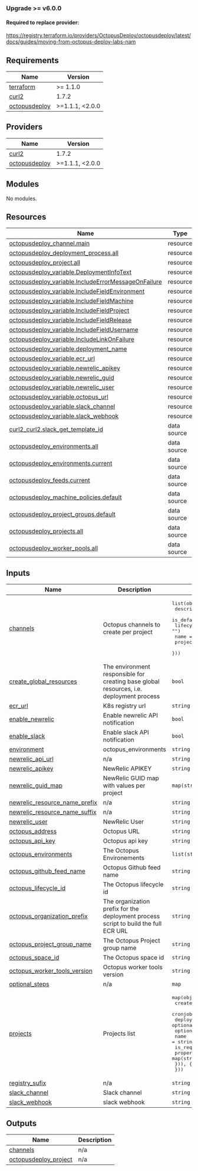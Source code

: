 ### Upgrade >= v6.0.0

#### Required to replace provider:
https://registry.terraform.io/providers/OctopusDeploy/octopusdeploy/latest/docs/guides/moving-from-octopus-deploy-labs-nam
<!-- BEGIN_TF_DOCS -->
## Requirements

| Name | Version |
|------|---------|
| <a name="requirement_terraform"></a> [terraform](#requirement\_terraform) | >= 1.1.0 |
| <a name="requirement_curl2"></a> [curl2](#requirement\_curl2) | 1.7.2 |
| <a name="requirement_octopusdeploy"></a> [octopusdeploy](#requirement\_octopusdeploy) | >=1.1.1, <2.0.0 |

## Providers

| Name | Version |
|------|---------|
| <a name="provider_curl2"></a> [curl2](#provider\_curl2) | 1.7.2 |
| <a name="provider_octopusdeploy"></a> [octopusdeploy](#provider\_octopusdeploy) | >=1.1.1, <2.0.0 |

## Modules

No modules.

## Resources

| Name | Type |
|------|------|
| [octopusdeploy_channel.main](https://registry.terraform.io/providers/OctopusDeploy/octopusdeploy/latest/docs/resources/channel) | resource |
| [octopusdeploy_deployment_process.all](https://registry.terraform.io/providers/OctopusDeploy/octopusdeploy/latest/docs/resources/deployment_process) | resource |
| [octopusdeploy_project.all](https://registry.terraform.io/providers/OctopusDeploy/octopusdeploy/latest/docs/resources/project) | resource |
| [octopusdeploy_variable.DeploymentInfoText](https://registry.terraform.io/providers/OctopusDeploy/octopusdeploy/latest/docs/resources/variable) | resource |
| [octopusdeploy_variable.IncludeErrorMessageOnFailure](https://registry.terraform.io/providers/OctopusDeploy/octopusdeploy/latest/docs/resources/variable) | resource |
| [octopusdeploy_variable.IncludeFieldEnvironment](https://registry.terraform.io/providers/OctopusDeploy/octopusdeploy/latest/docs/resources/variable) | resource |
| [octopusdeploy_variable.IncludeFieldMachine](https://registry.terraform.io/providers/OctopusDeploy/octopusdeploy/latest/docs/resources/variable) | resource |
| [octopusdeploy_variable.IncludeFieldProject](https://registry.terraform.io/providers/OctopusDeploy/octopusdeploy/latest/docs/resources/variable) | resource |
| [octopusdeploy_variable.IncludeFieldRelease](https://registry.terraform.io/providers/OctopusDeploy/octopusdeploy/latest/docs/resources/variable) | resource |
| [octopusdeploy_variable.IncludeFieldUsername](https://registry.terraform.io/providers/OctopusDeploy/octopusdeploy/latest/docs/resources/variable) | resource |
| [octopusdeploy_variable.IncludeLinkOnFailure](https://registry.terraform.io/providers/OctopusDeploy/octopusdeploy/latest/docs/resources/variable) | resource |
| [octopusdeploy_variable.deployment_name](https://registry.terraform.io/providers/OctopusDeploy/octopusdeploy/latest/docs/resources/variable) | resource |
| [octopusdeploy_variable.ecr_url](https://registry.terraform.io/providers/OctopusDeploy/octopusdeploy/latest/docs/resources/variable) | resource |
| [octopusdeploy_variable.newrelic_apikey](https://registry.terraform.io/providers/OctopusDeploy/octopusdeploy/latest/docs/resources/variable) | resource |
| [octopusdeploy_variable.newrelic_guid](https://registry.terraform.io/providers/OctopusDeploy/octopusdeploy/latest/docs/resources/variable) | resource |
| [octopusdeploy_variable.newrelic_user](https://registry.terraform.io/providers/OctopusDeploy/octopusdeploy/latest/docs/resources/variable) | resource |
| [octopusdeploy_variable.octopus_url](https://registry.terraform.io/providers/OctopusDeploy/octopusdeploy/latest/docs/resources/variable) | resource |
| [octopusdeploy_variable.slack_channel](https://registry.terraform.io/providers/OctopusDeploy/octopusdeploy/latest/docs/resources/variable) | resource |
| [octopusdeploy_variable.slack_webhook](https://registry.terraform.io/providers/OctopusDeploy/octopusdeploy/latest/docs/resources/variable) | resource |
| [curl2_curl2.slack_get_template_id](https://registry.terraform.io/providers/DanielKoehler/curl2/1.7.2/docs/data-sources/curl2) | data source |
| [octopusdeploy_environments.all](https://registry.terraform.io/providers/OctopusDeploy/octopusdeploy/latest/docs/data-sources/environments) | data source |
| [octopusdeploy_environments.current](https://registry.terraform.io/providers/OctopusDeploy/octopusdeploy/latest/docs/data-sources/environments) | data source |
| [octopusdeploy_feeds.current](https://registry.terraform.io/providers/OctopusDeploy/octopusdeploy/latest/docs/data-sources/feeds) | data source |
| [octopusdeploy_machine_policies.default](https://registry.terraform.io/providers/OctopusDeploy/octopusdeploy/latest/docs/data-sources/machine_policies) | data source |
| [octopusdeploy_project_groups.default](https://registry.terraform.io/providers/OctopusDeploy/octopusdeploy/latest/docs/data-sources/project_groups) | data source |
| [octopusdeploy_projects.all](https://registry.terraform.io/providers/OctopusDeploy/octopusdeploy/latest/docs/data-sources/projects) | data source |
| [octopusdeploy_worker_pools.all](https://registry.terraform.io/providers/OctopusDeploy/octopusdeploy/latest/docs/data-sources/worker_pools) | data source |

## Inputs

| Name | Description | Type | Default | Required |
|------|-------------|------|---------|:--------:|
| <a name="input_channels"></a> [channels](#input\_channels) | Octopus channels to create per project | <pre>list(object({<br>    description  = optional(string, "")<br>    is_default   = optional(string, false)<br>    lifecycle_id = optional(string, "")<br>    name         = string<br>    project_id   = optional(string, "")<br>  }))</pre> | <pre>[<br>  {<br>    "description": "Default channel.",<br>    "is_default": "true",<br>    "name": "main"<br>  }<br>]</pre> | no |
| <a name="input_create_global_resources"></a> [create\_global\_resources](#input\_create\_global\_resources) | The environment responsible for creating base global resources, i.e. deployment process | `bool` | `false` | no |
| <a name="input_ecr_url"></a> [ecr\_url](#input\_ecr\_url) | K8s registry url | `string` | n/a | yes |
| <a name="input_enable_newrelic"></a> [enable\_newrelic](#input\_enable\_newrelic) | Enable newrelic API notification | `bool` | n/a | yes |
| <a name="input_enable_slack"></a> [enable\_slack](#input\_enable\_slack) | Enable slack API notification | `bool` | n/a | yes |
| <a name="input_environment"></a> [environment](#input\_environment) | octopus\_environments | `string` | `""` | no |
| <a name="input_newrelic_api_url"></a> [newrelic\_api\_url](#input\_newrelic\_api\_url) | n/a | `string` | `"https://api.newrelic.com/graphql"` | no |
| <a name="input_newrelic_apikey"></a> [newrelic\_apikey](#input\_newrelic\_apikey) | NewRelic APIKEY | `string` | `""` | no |
| <a name="input_newrelic_guid_map"></a> [newrelic\_guid\_map](#input\_newrelic\_guid\_map) | NewRelic GUID map with values per project | `map(string)` | `{}` | no |
| <a name="input_newrelic_resource_name_prefix"></a> [newrelic\_resource\_name\_prefix](#input\_newrelic\_resource\_name\_prefix) | n/a | `string` | `""` | no |
| <a name="input_newrelic_resource_name_suffix"></a> [newrelic\_resource\_name\_suffix](#input\_newrelic\_resource\_name\_suffix) | n/a | `string` | `""` | no |
| <a name="input_newrelic_user"></a> [newrelic\_user](#input\_newrelic\_user) | NewRelic User | `string` | `""` | no |
| <a name="input_octopus_address"></a> [octopus\_address](#input\_octopus\_address) | Octopus URL | `string` | n/a | yes |
| <a name="input_octopus_api_key"></a> [octopus\_api\_key](#input\_octopus\_api\_key) | Octopus api key | `string` | `""` | no |
| <a name="input_octopus_environments"></a> [octopus\_environments](#input\_octopus\_environments) | The Octopus Environements | `list(string)` | `[]` | no |
| <a name="input_octopus_github_feed_name"></a> [octopus\_github\_feed\_name](#input\_octopus\_github\_feed\_name) | Octopus Github feed name | `string` | `"Github Container Registry"` | no |
| <a name="input_octopus_lifecycle_id"></a> [octopus\_lifecycle\_id](#input\_octopus\_lifecycle\_id) | The Octopus lifecycle id | `string` | `""` | no |
| <a name="input_octopus_organization_prefix"></a> [octopus\_organization\_prefix](#input\_octopus\_organization\_prefix) | The organization prefix for the deployment process script to build the full ECR URL | `string` | n/a | yes |
| <a name="input_octopus_project_group_name"></a> [octopus\_project\_group\_name](#input\_octopus\_project\_group\_name) | The Octopus Project group name | `string` | `""` | no |
| <a name="input_octopus_space_id"></a> [octopus\_space\_id](#input\_octopus\_space\_id) | The Octopus space id | `string` | `""` | no |
| <a name="input_octopus_worker_tools_version"></a> [octopus\_worker\_tools\_version](#input\_octopus\_worker\_tools\_version) | Octopus worker tools version | `string` | `"6.1-ubuntu.22.04"` | no |
| <a name="input_optional_steps"></a> [optional\_steps](#input\_optional\_steps) | n/a | `map` | `{}` | no |
| <a name="input_projects"></a> [projects](#input\_projects) | Projects list | <pre>map(object({<br>    create_main_step = optional(bool, true)<br>    cronjobs         = optional(list(string), [])<br>    deployment_name  = optional(string, "")<br>    optional_steps = optional(map(object({<br>      name        = string<br>      is_required = optional(bool, true)<br>      properties  = map(string)<br>    })), {})<br>  }))</pre> | n/a | yes |
| <a name="input_registry_sufix"></a> [registry\_sufix](#input\_registry\_sufix) | n/a | `string` | `""` | no |
| <a name="input_slack_channel"></a> [slack\_channel](#input\_slack\_channel) | Slack channel | `string` | `""` | no |
| <a name="input_slack_webhook"></a> [slack\_webhook](#input\_slack\_webhook) | slack webhook | `string` | `""` | no |

## Outputs

| Name | Description |
|------|-------------|
| <a name="output_channels"></a> [channels](#output\_channels) | n/a |
| <a name="output_octopusdeploy_project"></a> [octopusdeploy\_project](#output\_octopusdeploy\_project) | n/a |
<!-- END_TF_DOCS -->
